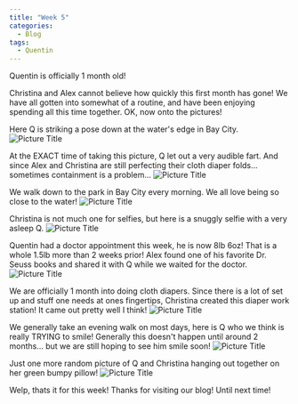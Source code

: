 ```yaml
---
title: "Week 5"
categories:
  - Blog
tags:
  - Quentin
---
```


Quentin is officially 1 month old!

Christina and Alex cannot believe how quickly this first month has gone! We have all gotten into somewhat of a routine, and have been enjoying spending all this time together. OK, now onto the pictures!

Here Q is striking a pose down at the water's edge in Bay City.
![Picture Title](/assets/images/1month.jpg)

At the EXACT time of taking this picture, Q let out a very audible fart. And since Alex and Christina are still perfecting their cloth diaper folds... sometimes containment is a problem...
![Picture Title](/assets/images/cb_poop_face.jpg)

We walk down to the park in Bay City every morning. We all love being so close to the water!
![Picture Title](/assets/images/cb_q_ava.jpg)

Christina is not much one for selfies, but here is a snuggly selfie with a very asleep Q.
![Picture Title](/assets/images/cbq.jpg)

Quentin had a doctor appointment this week, he is now 8lb 6oz! That is a whole 1.5lb more than 2 weeks prior! Alex found one of his favorite Dr. Seuss books and shared it with Q while we waited for the doctor.
![Picture Title](/assets/images/green_eggs_and_ham.jpg)

We are officially 1 month into doing cloth diapers. Since there is a lot of set up and stuff one needs at ones fingertips, Christina created this diaper work station! It came out pretty well I think!
![Picture Title](/assets/images/pegboard.jpg)

We generally take an evening walk on most days, here is Q who we think is really TRYING to smile! Generally this doesn't happen until around 2 months... but we are still hoping to see him smile soon!
![Picture Title](/assets/images/Q_walk.jpg)

Just one more random picture of Q and Christina hanging out together on her green bumpy pillow!
![Picture Title](/assets/images/q7.jpg)

Welp, thats it for this week! Thanks for visiting our blog! Until next time!
